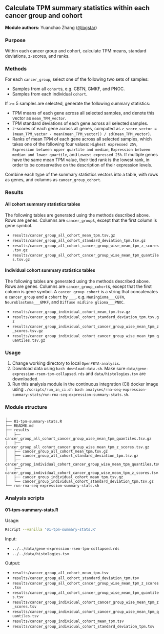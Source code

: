 ## Calculate TPM summary statistics within each cancer group and cohort

**Module authors:** Yuanchao Zhang ([@logstar](https://github.com/logstar))

### Purpose

Within each cancer group and cohort, calculate TPM means, standard deviations, z-scores, and ranks.

### Methods

For each `cancer_group`, select one of the following two sets of samples:

- Samples from all `cohort`s, e.g. CBTN, GMKF, and PNOC.
- Samples from each individual `cohort`.

If >= 5 samples are selected, generate the following summary statistics:

- TPM means of each gene across all selected samples, and denote this vector as `mean_TPM_vector`.
- TPM standard deviations of each gene across all selected samples.
- z-scores of each gene across all genes, computed as `z_score_vector = (mean_TPM_vector - mean(mean_TPM_vector)) / sd(mean_TPM_vector)`.
- Ranks of mean TPM of each gene across all selected samples, which takes one of the following four values: `Highest expressed 25%`, `Expression between upper quartile and median`, `Expression between median and lower quartile`, and `Lowest expressed 25%`. If multiple genes have the same mean TPM value, their tied rank is the lowest rank, in order to be conservative on the description of their expression levels.

Combine each type of the summary statistics vectors into a table, with rows as genes, and columns as `cancer_group_cohort`.

### Results

#### All cohort summary statistics tables

The following tables are generated using the methods described above. Rows are genes. Columns are `cancer_group`s, except that the first column is gene symbol.

- `results/cancer_group_all_cohort_mean_tpm.tsv.gz`
- `results/cancer_group_all_cohort_standard_deviation_tpm.tsv.gz`
- `results/cancer_group_all_cohort_cancer_group_wise_mean_tpm_z_scores.tsv.gz`
- `results/cancer_group_all_cohort_cancer_group_wise_mean_tpm_quantiles.tsv.gz`

#### Individual cohort summary statistics tables

The following tables are generated using the methods described above. Rows are genes. Columns are `cancer_group_cohort`s, except that the first column is gene symbol. A `cancer_group_cohort` is a string that concatenates a `cancer_group` and a `cohort` by `___`, e.g. `Meningioma___CBTN`, `Neuroblastoma___GMKF`, and `Diffuse midline glioma___PNOC`.

- `results/cancer_group_individual_cohort_mean_tpm.tsv.gz`
- `results/cancer_group_individual_cohort_standard_deviation_tpm.tsv.gz`
- `results/cancer_group_individual_cohort_cancer_group_wise_mean_tpm_z_scores.tsv.gz`
- `results/cancer_group_individual_cohort_cancer_group_wise_mean_tpm_quantiles.tsv.gz`

### Usage

1. Change working directory to local `OpenPBTA-analysis`.
2. Download data using `bash download-data.sh`. Make sure `data/gene-expression-rsem-tpm-collapsed.rds` and `data/histologies.tsv` are downloaded.
3. Run this analysis module in the continuous integration (CI) docker image using `./scripts/run_in_ci.sh bash analyses/rna-seq-expression-summary-stats/run-rna-seq-expression-summary-stats.sh`.

### Module structure

```text
.
├── 01-tpm-summary-stats.R
├── README.md
├── results
│   ├── cancer_group_all_cohort_cancer_group_wise_mean_tpm_quantiles.tsv.gz
│   ├── cancer_group_all_cohort_cancer_group_wise_mean_tpm_z_scores.tsv.gz
│   ├── cancer_group_all_cohort_mean_tpm.tsv.gz
│   ├── cancer_group_all_cohort_standard_deviation_tpm.tsv.gz
│   ├── cancer_group_individual_cohort_cancer_group_wise_mean_tpm_quantiles.tsv.gz
│   ├── cancer_group_individual_cohort_cancer_group_wise_mean_tpm_z_scores.tsv.gz
│   ├── cancer_group_individual_cohort_mean_tpm.tsv.gz
│   └── cancer_group_individual_cohort_standard_deviation_tpm.tsv.gz
└── run-rna-seq-expression-summary-stats.sh
```

### Analysis scripts

#### 01-tpm-summary-stats.R

Usage:

```bash
Rscript --vanilla '01-tpm-summary-stats.R'
```

Input:

- `../../data/gene-expression-rsem-tpm-collapsed.rds`
- `../../data/histologies.tsv`

Output:

- `results/cancer_group_all_cohort_mean_tpm.tsv`
- `results/cancer_group_all_cohort_standard_deviation_tpm.tsv`
- `results/cancer_group_all_cohort_cancer_group_wise_mean_tpm_z_scores.tsv`
- `results/cancer_group_all_cohort_cancer_group_wise_mean_tpm_quantiles.tsv`
- `results/cancer_group_individual_cohort_cancer_group_wise_mean_tpm_z_scores.tsv`
- `results/cancer_group_individual_cohort_cancer_group_wise_mean_tpm_quantiles.tsv`
- `results/cancer_group_individual_cohort_mean_tpm.tsv`
- `results/cancer_group_individual_cohort_standard_deviation_tpm.tsv`
